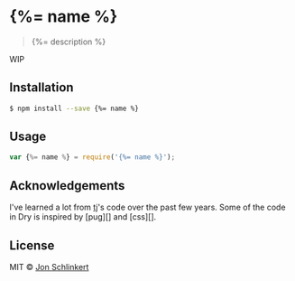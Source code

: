 # {%= name %} 

> {%= description %}

WIP

## Installation

```sh
$ npm install --save {%= name %}
```

## Usage

```js
var {%= name %} = require('{%= name %}');
```

## Acknowledgements

I've learned a lot from [tj](https://github.com/tj)'s code over the past few years. Some of the code in Dry is inspired by [pug][] and [css][].

## License

MIT © [Jon Schlinkert](https://github.com/jonschlinkert)
